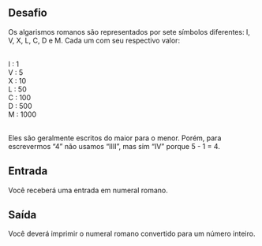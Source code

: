 ## Desafio
Os algarismos romanos são representados por sete símbolos diferentes: I, V, X, L, C, D e M. Cada um com seu respectivo valor: <br><br>

I : 1    <br>
V : 5    <br>
X : 10   <br>
L : 50   <br>
C : 100  <br>
D : 500  <br>
M : 1000 <br><br>

Eles são geralmente escritos do maior para o menor. Porém, para escrevermos “4” não usamos “IIII”, mas sim “IV” porque 5 - 1 = 4.

## Entrada
Você receberá uma entrada em numeral romano.
 
## Saída
Você deverá imprimir o numeral romano convertido para um número inteiro. 
